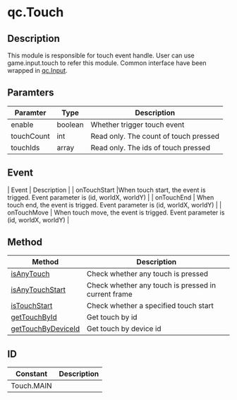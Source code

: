 # qc.Touch

## Description
This module is responsible for touch event handle. User can use game.input.touch to refer this module.
Common interface have been wrapped in [qc.Input](Input.md).

## Paramters
| Paramter | Type | Description |
| ------------- |-------------|-------------|
| enable | boolean | Whether trigger touch event |
| touchCount | int | Read only. The count of touch pressed |
| touchIds | array | Read only. The ids of touch pressed |

## Event
| Event | Description |
| onTouchStart |When touch start, the event is trigged. Event parameter is (id, worldX, worldY) |
| onTouchEnd | When touch end, the event is trigged. Event parameter is (id, worldX, worldY) |
| onTouchMove | When touch move, the event is trigged. Event parameter is (id, worldX, worldY) |

## Method
| Method | Description |
| ------------- |-------------|
| [isAnyTouch](Touch_isAnyTouch.md) | Check whether any touch is pressed |
| [isAnyTouchStart](Touch_isAnyTouchStart.md) | Check whether any touch is pressed in current frame |
| [isTouchStart](Touch_isTouchStart.md) | Check whether a specified touch start |
| [getTouchById](Touch_getTouchById.md) | Get touch by id |
| [getTouchByDeviceId](Touch_getTouchByDeviceId.md) | Get touch by device id |

## ID
| Constant | Description |
| ------------- |-------------|
| Touch.MAIN |  |
